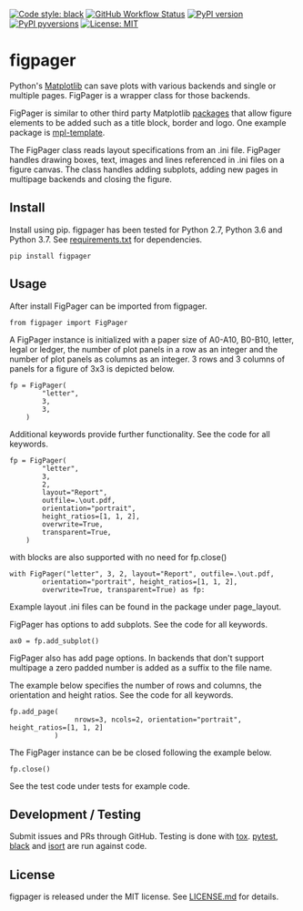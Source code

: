 [![Code style:
black](https://img.shields.io/badge/code%20style-black-000000.svg?style=for-the-badge)](https://github.com/ambv/black)
[![GitHub Workflow
Status](https://img.shields.io/github/workflow/status/ebenp/figpager/Run%20Tox?style=for-the-badge)](https://github.com/ebenp/figpager/actions)
[![PyPI
version](https://img.shields.io/pypi/v/figpager.svg?style=for-the-badge)](https://pypi.org/project/figpager/)
[![PyPI
pyversions](https://img.shields.io/pypi/pyversions/figpager.svg?style=for-the-badge)](https://pypi.python.org/pypi/figpager/)
[![License:
MIT](https://img.shields.io/badge/License-MIT-brightgreen.svg?style=for-the-badge)](https://opensource.org/licenses/MIT)

# figpager

Python's [Matplotlib](http://matplotlib.org) can save plots with 
various backends and single or multiple pages. 
FigPager is a wrapper class for those backends. 

FigPager is similar to other third party Matplotlib [packages](https://matplotlib.org/thirdpartypackages/index.html)
that allow figure elements to be added such as a title block, border and logo. 
One example package is [mpl-template](https://austinorr.github.io/mpl-template/index.html). 

The FigPager class reads layout specifications from an .ini file. FigPager 
handles drawing boxes, text, images and lines referenced in .ini files on a figure canvas. 
The class handles adding subplots, adding new pages in multipage backends and closing the figure.

## Install
Install using pip. figpager has been tested for Python 2.7, Python 3.6 and Python 3.7. See [requirements.txt](https://github.com/ebenp/figpager/blob/master/requirements.txt) for dependencies. 
```
pip install figpager
```

## Usage
After install FigPager can be imported from figpager.
```
from figpager import FigPager
```
A FigPager instance is initialized with a paper size of A0-A10, B0-B10, letter, 
legal or ledger, the number of plot panels in a row as an integer and the number of plot panels as columns as an integer. 3 rows and 3 columns of panels for a figure of 3x3 is depicted below.
```
fp = FigPager(
        "letter",
        3,
        3,
    )
```

Additional keywords provide further functionality.
See the code for all keywords.
```
fp = FigPager(
        "letter",
        3,
        2,
        layout="Report",
        outfile=.\out.pdf,
        orientation="portrait",
        height_ratios=[1, 1, 2],
        overwrite=True,
        transparent=True,
    )
```

with blocks are also supported with no need for fp.close()
```
with FigPager("letter", 3, 2, layout="Report", outfile=.\out.pdf,
        orientation="portrait", height_ratios=[1, 1, 2],
        overwrite=True, transparent=True) as fp:
```

Example layout .ini files can be found in the 
package under page_layout.

FigPager has options to add subplots. See the code for all keywords.
```
ax0 = fp.add_subplot()
```

FigPager also has add page options. In backends that don't 
support multipage a zero padded number is added as a suffix to the file name.

The example below 
specifies the number of rows and columns, 
the orientation and height ratios. 
See the code for all keywords.
```
fp.add_page(
                nrows=3, ncols=2, orientation="portrait", height_ratios=[1, 1, 2]
           )
```

The FigPager instance can be be closed following the example below.
```
fp.close()
```

See the test code under tests for example code.

## Development / Testing
Submit issues and PRs through GitHub. 
Testing is done with [tox](https://pypi.org/project/tox/). [pytest](https://pypi.org/project/pytest/), [black](https://pypi.org/project/black/) and [isort](https://pypi.org/project/isort/) are run against code.


## License
figpager is released under the MIT license. 
See [LICENSE.md](LICENSE.md) for details.
